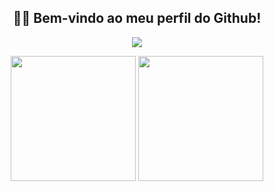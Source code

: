 <h2 align="center">👋🏻 Bem-vindo ao meu perfil do Github!</h2>
<p align="center">
  <img src="https://github-readme-stats.vercel.app/api?username=LESS14&custom_title=Github+Stats&theme=dark">
</p>

<p align="center">
<img src="https://lanyard.cnrad.dev/api/879190916894711869" height="200em">
<img src="https://github-readme-stats.vercel.app/api/top-langs/?username=LESS14&layout=compact&langs_count=7&theme=dark&bg_color=1a1c1f&hide_border=true" height="200em">
</p>

